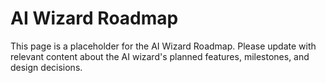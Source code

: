 # AI Wizard Roadmap

This page is a placeholder for the AI Wizard Roadmap. Please update with relevant content about the AI wizard's planned features, milestones, and design decisions.
